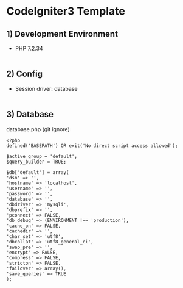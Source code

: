 # CodeIgniter3 Template

## 1) Development Environment

- PHP 7.2.34
  <br/><br/>

## 2) Config

- Session driver: database
  <br/><br/>

## 3) Database

database.php (git ignore)

```
<?php
defined('BASEPATH') OR exit('No direct script access allowed');

$active_group = 'default';
$query_builder = TRUE;

$db['default'] = array(
'dsn' => '',
'hostname' => 'localhost',
'username' => '',
'password' => '',
'database' => '',
'dbdriver' => 'mysqli',
'dbprefix' => '',
'pconnect' => FALSE,
'db_debug' => (ENVIRONMENT !== 'production'),
'cache_on' => FALSE,
'cachedir' => '',
'char_set' => 'utf8',
'dbcollat' => 'utf8_general_ci',
'swap_pre' => '',
'encrypt' => FALSE,
'compress' => FALSE,
'stricton' => FALSE,
'failover' => array(),
'save_queries' => TRUE
);
```
